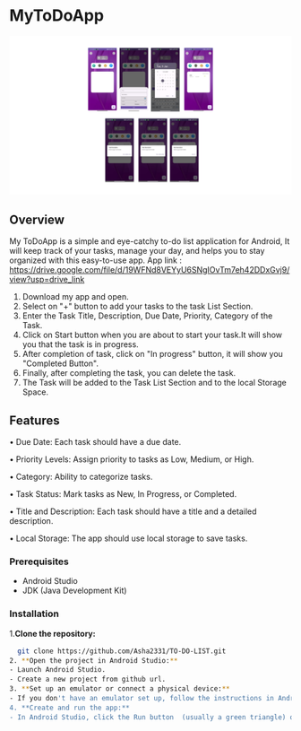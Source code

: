 # MyToDoApp

![App Screenshot](to-do-pics.png)

## Overview
My ToDoApp is a simple and eye-catchy to-do list application for Android, It will keep track of your tasks, manage your day, and helps you to stay organized with this easy-to-use app.
App link : https://drive.google.com/file/d/19WFNd8VEYyU6SNgIOvTm7eh42DDxGvj9/view?usp=drive_link
1. Download my app and open.
2. Select on "+" button to add your tasks to the task List Section.
3. Enter the Task Title, Description, Due Date, Priority, Category of the Task.
4. Click on Start button when you are about to start your task.It will show you that the task is in progress.
5. After completion of task, click on "In progress" button, it will show you "Completed Button".
6. Finally, after completing the task, you can delete the task.
7. The Task will be added to the Task List Section and to the local Storage Space.
## Features
• Due Date: Each task should have a due date.

• Priority Levels: Assign priority to tasks as Low, Medium, or High.

• Category: Ability to categorize tasks.

• Task Status: Mark tasks as New, In Progress, or Completed.

• Title and Description: Each task should have a title and a detailed description.

• Local Storage: The app should use local storage to save tasks.
### Prerequisites
- Android Studio
- JDK (Java Development Kit)
### Installation
1.**Clone the repository:**
 ```bash
   git clone https://github.com/Asha2331/TO-DO-LIST.git
2. **Open the project in Android Studio:** 
- Launch Android Studio.
- Create a new project from github url. 
 3. **Set up an emulator or connect a physical device:** 
- If you don't have an emulator set up, follow the instructions in Android Studio to create one. Alternatively, you can connect your Android device via USB and enable USB debugging. 
 4. **Create and run the app:** 
- In Android Studio, click the Run button  (usually a green triangle) or use the Shift + F10 keyboard shortcut.
